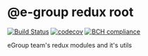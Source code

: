 # @e-group redux root

[![Build Status](https://travis-ci.com/abrcdf1023/egroup-redux.svg?branch=master)](https://travis-ci.com/abrcdf1023/egroup-redux)
[![codecov](https://codecov.io/gh/abrcdf1023/egroup-redux/branch/master/graph/badge.svg)](https://codecov.io/gh/abrcdf1023/egroup-redux)
[![BCH compliance](https://bettercodehub.com/edge/badge/abrcdf1023/egroup-redux?branch=master)](https://bettercodehub.com/)

eGroup team's redux modules and it's utils
